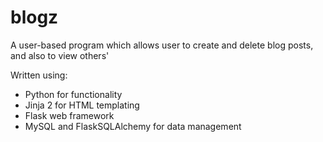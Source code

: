 # blogz

A user-based program which allows user to create and delete blog posts, and also to view others'

Written using:
* Python for functionality
* Jinja 2 for HTML templating
* Flask web framework
* MySQL and FlaskSQLAlchemy for data management
